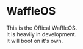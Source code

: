 # WaffleOS
This is the Offical WaffleOS.  
It is heavily in development.  
It will boot on it's own.  
